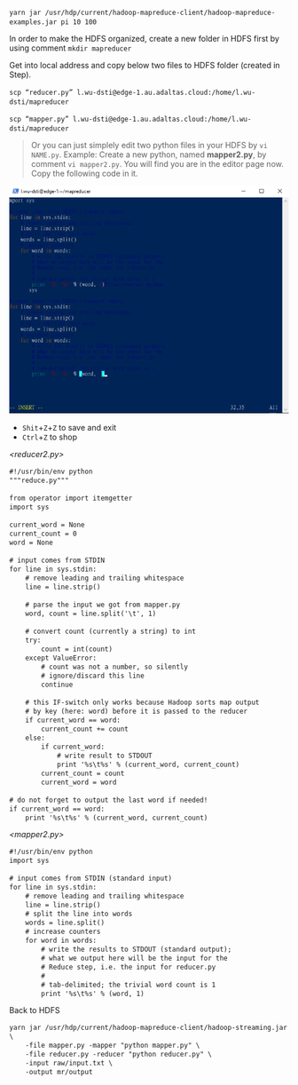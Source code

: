 `yarn jar /usr/hdp/current/hadoop-mapreduce-client/hadoop-mapreduce-examples.jar pi 10 100`

In order to make the HDFS organized, create a new folder in HDFS first by using comment `mkdir mapreducer`

Get into local address and copy below two files to HDFS folder (created in Step).

`scp “reducer.py” l.wu-dsti@edge-1.au.adaltas.cloud:/home/l.wu-dsti/mapreducer`

`scp “mapper.py” l.wu-dsti@edge-1.au.adaltas.cloud:/home/l.wu-dsti/mapreducer`

> Or you can just simplely edit two python files in your HDFS by `vi NAME.py`. 
> Example: Create a new python, named **mapper2.py**, by comment `vi mapper2.py`. You will find you are in the editor page now. 
> Copy the following code in it. 

![](https://github.com/wulinghsuan/Hadoop-and-Spark/blob/master/Lab%202:%20Map%20Reducer/mapreducer_1.png)

* `Shit`+`Z`+`Z` to save and exit 
* `Ctrl`+`Z` to shop

*<reducer2.py>*

```
#!/usr/bin/env python
"""reduce.py"""

from operator import itemgetter
import sys

current_word = None
current_count = 0
word = None

# input comes from STDIN
for line in sys.stdin:
    # remove leading and trailing whitespace
    line = line.strip()

    # parse the input we got from mapper.py
    word, count = line.split('\t', 1)

    # convert count (currently a string) to int
    try:
        count = int(count)
    except ValueError:
        # count was not a number, so silently
        # ignore/discard this line
        continue

    # this IF-switch only works because Hadoop sorts map output
    # by key (here: word) before it is passed to the reducer
    if current_word == word:
        current_count += count
    else:
        if current_word:
            # write result to STDOUT
            print '%s\t%s' % (current_word, current_count)
        current_count = count
        current_word = word

# do not forget to output the last word if needed!
if current_word == word:
    print '%s\t%s' % (current_word, current_count)
```

*<mapper2.py>*

```
#!/usr/bin/env python
import sys

# input comes from STDIN (standard input)
for line in sys.stdin:
    # remove leading and trailing whitespace
    line = line.strip()
    # split the line into words
    words = line.split()
    # increase counters
    for word in words:
        # write the results to STDOUT (standard output);
        # what we output here will be the input for the
        # Reduce step, i.e. the input for reducer.py
        #
        # tab-delimited; the trivial word count is 1
        print '%s\t%s' % (word, 1)
```




Back to HDFS

```
yarn jar /usr/hdp/current/hadoop-mapreduce-client/hadoop-streaming.jar \
    -file mapper.py -mapper "python mapper.py" \   
    -file reducer.py -reducer "python reducer.py" \
    -input raw/input.txt \ 
    -output mr/output
```
